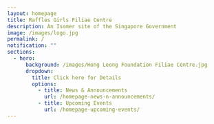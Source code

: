 ```yaml
---
layout: homepage
title: Raffles Girls Filiae Centre
description: An Isomer site of the Singapore Government
image: /images/logo.jpg
permalink: /
notification: ""
sections:
  - hero:
      background: /images/Hong Leong Foundation Filiae Centre.jpg
      dropdown:
        title: Click here for Details
        options:
          - title: News & Announcements
            url: /homepage-news-n-announcements/
          - title: Upcoming Events
            url: /homepage-upcoming-events/
---
```

